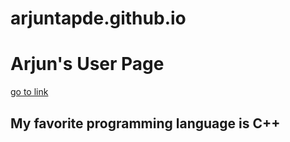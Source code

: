 # arjuntapde.github.io
# Arjun's User Page
[go to link](#arjuntapde.github.io)
## My favorite programming language is C++

